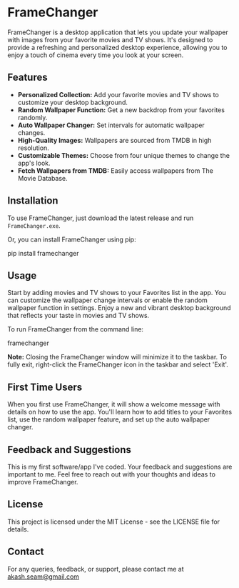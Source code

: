 # FrameChanger

FrameChanger is a desktop application that lets you update your wallpaper with images from your favorite movies and TV shows. It's designed to provide a refreshing and personalized desktop experience, allowing you to enjoy a touch of cinema every time you look at your screen.

## Features

- **Personalized Collection:** Add your favorite movies and TV shows to customize your desktop background.
- **Random Wallpaper Function:** Get a new backdrop from your favorites randomly.
- **Auto Wallpaper Changer:** Set intervals for automatic wallpaper changes.
- **High-Quality Images:** Wallpapers are sourced from TMDB in high resolution.
- **Customizable Themes:** Choose from four unique themes to change the app's look.
- **Fetch Wallpapers from TMDB:** Easily access wallpapers from The Movie Database.

## Installation

To use FrameChanger, just download the latest release and run `FrameChanger.exe`.

Or, you can install FrameChanger using pip:

pip install framechanger

## Usage

Start by adding movies and TV shows to your Favorites list in the app. You can customize the wallpaper change intervals or enable the random wallpaper function in settings. Enjoy a new and vibrant desktop background that reflects your taste in movies and TV shows.

To run FrameChanger from the command line:

framechanger

**Note:** Closing the FrameChanger window will minimize it to the taskbar. To fully exit, right-click the FrameChanger icon in the taskbar and select 'Exit'.

## First Time Users

When you first use FrameChanger, it will show a welcome message with details on how to use the app. You'll learn how to add titles to your Favorites list, use the random wallpaper feature, and set up the auto wallpaper changer.

## Feedback and Suggestions

This is my first software/app I've coded. Your feedback and suggestions are important to me. Feel free to reach out with your thoughts and ideas to improve FrameChanger.

## License

This project is licensed under the MIT License - see the LICENSE file for details.

## Contact

For any queries, feedback, or support, please contact me at akash.seam@gmail.com
